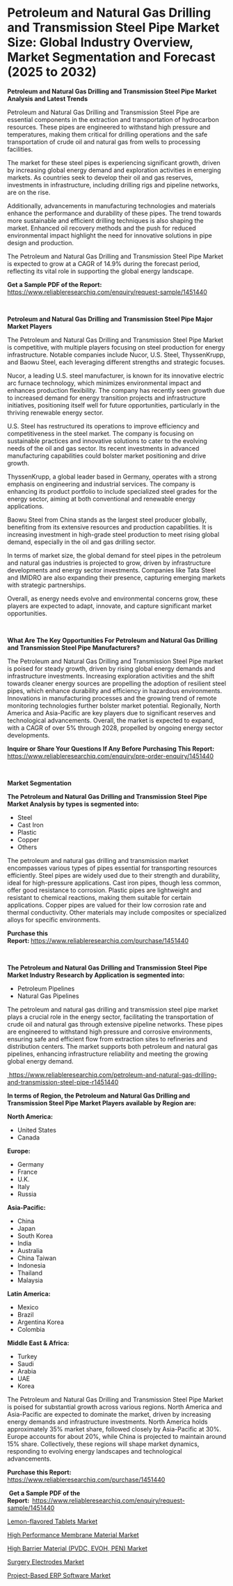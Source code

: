 <p><h1>Petroleum and Natural Gas Drilling and Transmission Steel Pipe Market Size: Global Industry Overview, Market Segmentation and Forecast (2025 to 2032)</h1></p><p><strong>Petroleum and Natural Gas Drilling and Transmission Steel Pipe Market Analysis and Latest Trends</strong></p>
<p><p>Petroleum and Natural Gas Drilling and Transmission Steel Pipe are essential components in the extraction and transportation of hydrocarbon resources. These pipes are engineered to withstand high pressure and temperatures, making them critical for drilling operations and the safe transportation of crude oil and natural gas from wells to processing facilities. </p><p>The market for these steel pipes is experiencing significant growth, driven by increasing global energy demand and exploration activities in emerging markets. As countries seek to develop their oil and gas reserves, investments in infrastructure, including drilling rigs and pipeline networks, are on the rise. </p><p>Additionally, advancements in manufacturing technologies and materials enhance the performance and durability of these pipes. The trend towards more sustainable and efficient drilling techniques is also shaping the market. Enhanced oil recovery methods and the push for reduced environmental impact highlight the need for innovative solutions in pipe design and production.</p><p>The Petroleum and Natural Gas Drilling and Transmission Steel Pipe Market is expected to grow at a CAGR of 14.9% during the forecast period, reflecting its vital role in supporting the global energy landscape.</p></p>
<p><strong>Get a Sample PDF of the Report:&nbsp;</strong> <a href="https://www.reliableresearchiq.com/enquiry/request-sample/1451440?utm_campaign=1159&utm_medium=2&utm_source=Github&utm_content=ia&utm_term=02022025&utm_id=petroleum-and-natural-gas-drilling-and-transmission-steel-pipe">https://www.reliableresearchiq.com/enquiry/request-sample/1451440</a></p>
<p>&nbsp;</p>
<p><strong>Petroleum and Natural Gas Drilling and Transmission Steel Pipe Major Market Players</strong></p>
<p><p>The Petroleum and Natural Gas Drilling and Transmission Steel Pipe Market is competitive, with multiple players focusing on steel production for energy infrastructure. Notable companies include Nucor, U.S. Steel, ThyssenKrupp, and Baowu Steel, each leveraging different strengths and strategic focuses.</p><p>Nucor, a leading U.S. steel manufacturer, is known for its innovative electric arc furnace technology, which minimizes environmental impact and enhances production flexibility. The company has recently seen growth due to increased demand for energy transition projects and infrastructure initiatives, positioning itself well for future opportunities, particularly in the thriving renewable energy sector.</p><p>U.S. Steel has restructured its operations to improve efficiency and competitiveness in the steel market. The company is focusing on sustainable practices and innovative solutions to cater to the evolving needs of the oil and gas sector. Its recent investments in advanced manufacturing capabilities could bolster market positioning and drive growth.</p><p>ThyssenKrupp, a global leader based in Germany, operates with a strong emphasis on engineering and industrial services. The company is enhancing its product portfolio to include specialized steel grades for the energy sector, aiming at both conventional and renewable energy applications.</p><p>Baowu Steel from China stands as the largest steel producer globally, benefiting from its extensive resources and production capabilities. It is increasing investment in high-grade steel production to meet rising global demand, especially in the oil and gas drilling sector.</p><p>In terms of market size, the global demand for steel pipes in the petroleum and natural gas industries is projected to grow, driven by infrastructure developments and energy sector investments. Companies like Tata Steel and IMIDRO are also expanding their presence, capturing emerging markets with strategic partnerships.</p><p>Overall, as energy needs evolve and environmental concerns grow, these players are expected to adapt, innovate, and capture significant market opportunities.</p></p>
<p>&nbsp;</p>
<p><strong>What Are The Key Opportunities For Petroleum and Natural Gas Drilling and Transmission Steel Pipe Manufacturers?</strong></p>
<p><p>The Petroleum and Natural Gas Drilling and Transmission Steel Pipe market is poised for steady growth, driven by rising global energy demands and infrastructure investments. Increasing exploration activities and the shift towards cleaner energy sources are propelling the adoption of resilient steel pipes, which enhance durability and efficiency in hazardous environments. Innovations in manufacturing processes and the growing trend of remote monitoring technologies further bolster market potential. Regionally, North America and Asia-Pacific are key players due to significant reserves and technological advancements. Overall, the market is expected to expand, with a CAGR of over 5% through 2028, propelled by ongoing energy sector developments.</p></p>
<p><strong>Inquire or Share Your Questions If Any Before Purchasing This Report:</strong> <a href="https://www.reliableresearchiq.com/enquiry/pre-order-enquiry/1451440?utm_campaign=1159&utm_medium=2&utm_source=Github&utm_content=ia&utm_term=02022025&utm_id=petroleum-and-natural-gas-drilling-and-transmission-steel-pipe">https://www.reliableresearchiq.com/enquiry/pre-order-enquiry/1451440</a></p>
<p>&nbsp;</p>
<p><strong>Market Segmentation</strong></p>
<p><strong>The Petroleum and Natural Gas Drilling and Transmission Steel Pipe Market Analysis by types is segmented into:</strong></p>
<p><ul><li>Steel</li><li>Cast Iron</li><li>Plastic</li><li>Copper</li><li>Others</li></ul></p>
<p><p>The petroleum and natural gas drilling and transmission market encompasses various types of pipes essential for transporting resources efficiently. Steel pipes are widely used due to their strength and durability, ideal for high-pressure applications. Cast iron pipes, though less common, offer good resistance to corrosion. Plastic pipes are lightweight and resistant to chemical reactions, making them suitable for certain applications. Copper pipes are valued for their low corrosion rate and thermal conductivity. Other materials may include composites or specialized alloys for specific environments.</p></p>
<p><strong>Purchase this Report:&nbsp;</strong><a href="https://www.reliableresearchiq.com/purchase/1451440?utm_campaign=1159&utm_medium=2&utm_source=Github&utm_content=ia&utm_term=02022025&utm_id=petroleum-and-natural-gas-drilling-and-transmission-steel-pipe">https://www.reliableresearchiq.com/purchase/1451440</a></p>
<p>&nbsp;</p>
<p><strong>The Petroleum and Natural Gas Drilling and Transmission Steel Pipe Market Industry Research by Application is segmented into:</strong></p>
<p><ul><li>Petroleum Pipelines</li><li>Natural Gas Pipelines</li></ul></p>
<p><p>The petroleum and natural gas drilling and transmission steel pipe market plays a crucial role in the energy sector, facilitating the transportation of crude oil and natural gas through extensive pipeline networks. These pipes are engineered to withstand high pressure and corrosive environments, ensuring safe and efficient flow from extraction sites to refineries and distribution centers. The market supports both petroleum and natural gas pipelines, enhancing infrastructure reliability and meeting the growing global energy demand.</p></p>
<p><a href="https://www.reliableresearchiq.com/petroleum-and-natural-gas-drilling-and-transmission-steel-pipe-r1451440?utm_campaign=1159&utm_medium=2&utm_source=Github&utm_content=ia&utm_term=02022025&utm_id=petroleum-and-natural-gas-drilling-and-transmission-steel-pipe">&nbsp;https://www.reliableresearchiq.com/petroleum-and-natural-gas-drilling-and-transmission-steel-pipe-r1451440</a></p>
<p><strong>In terms of Region, the Petroleum and Natural Gas Drilling and Transmission Steel Pipe Market Players available by Region are:</strong></p>
<p>
    <p> <strong> North America: </strong>
        <ul>
            <li>United States</li>
            <li>Canada</li>
        </ul>
        </p> 
    <p> <strong> Europe: </strong>
        <ul>
            <li>Germany</li>
            <li>France</li>
            <li>U.K.</li>
            <li>Italy</li>
            <li>Russia</li>
        </ul>
        </p> 
    <p> <strong> Asia-Pacific: </strong>
        <ul>
            <li>China</li>
            <li>Japan</li>
            <li>South Korea</li>
            <li>India</li>
            <li>Australia</li>
            <li>China Taiwan</li>
            <li>Indonesia</li>
            <li>Thailand</li>
            <li>Malaysia</li>
        </ul>
        </p> 
    <p> <strong> Latin America: </strong>
        <ul>
            <li>Mexico</li>
            <li>Brazil</li>
            <li>Argentina Korea</li>
            <li>Colombia</li>
        </ul>
        </p> 
    <p> <strong> Middle East & Africa: </strong>
        <ul>
            <li>Turkey</li>
            <li>Saudi</li>
            <li>Arabia</li>
            <li>UAE</li>
            <li>Korea</li>
        </ul>
    </p>
    </p>
<p><p>The Petroleum and Natural Gas Drilling and Transmission Steel Pipe Market is poised for substantial growth across various regions. North America and Asia-Pacific are expected to dominate the market, driven by increasing energy demands and infrastructure investments. North America holds approximately 35% market share, followed closely by Asia-Pacific at 30%. Europe accounts for about 20%, while China is projected to maintain around 15% share. Collectively, these regions will shape market dynamics, responding to evolving energy landscapes and technological advancements.</p></p>
<p><strong>Purchase this Report: </strong><a href="https://www.reliableresearchiq.com/purchase/1451440?utm_campaign=1159&utm_medium=2&utm_source=Github&utm_content=ia&utm_term=02022025&utm_id=petroleum-and-natural-gas-drilling-and-transmission-steel-pipe">https://www.reliableresearchiq.com/purchase/1451440</a></p>
<p>&nbsp;<strong>Get a Sample PDF of the Report:&nbsp;&nbsp;</strong><a href="https://www.reliableresearchiq.com/enquiry/request-sample/1451440?utm_campaign=1159&utm_medium=2&utm_source=Github&utm_content=ia&utm_term=02022025&utm_id=petroleum-and-natural-gas-drilling-and-transmission-steel-pipe">https://www.reliableresearchiq.com/enquiry/request-sample/1451440</a></p>
<p><strong></strong></p>
<p><p><a href="https://www.linkedin.com/pulse/agloballemon-flavored-tablets-market-analysis-including-m126c?utm_campaign=1159&utm_medium=2&utm_source=Github&utm_content=ia&utm_term=02022025&utm_id=petroleum-and-natural-gas-drilling-and-transmission-steel-pipe">Lemon-flavored Tablets Market</a></p><p><a href="https://github.com/nemcemakoi/Market-Research-Report-List-1/blob/main/high-performance-membrane-material-market.md?utm_campaign=1159&utm_medium=2&utm_source=Github&utm_content=ia&utm_term=02022025&utm_id=petroleum-and-natural-gas-drilling-and-transmission-steel-pipe">High Performance Membrane Material Market</a></p><p><a href="https://github.com/sadithsondah72/Market-Research-Report-List-1/blob/main/high-barrier-material-pvdc-evoh-pen-market.md?utm_campaign=1159&utm_medium=2&utm_source=Github&utm_content=ia&utm_term=02022025&utm_id=petroleum-and-natural-gas-drilling-and-transmission-steel-pipe">High Barrier Material (PVDC, EVOH, PEN) Market</a></p><p><a href="https://www.linkedin.com/pulse/surgery-electrodes-market-segmentation-in-depth-analysis-surgerycoagulation-ulkdc?utm_campaign=1159&utm_medium=2&utm_source=Github&utm_content=ia&utm_term=02022025&utm_id=petroleum-and-natural-gas-drilling-and-transmission-steel-pipe">Surgery Electrodes Market</a></p><p><a href="https://www.linkedin.com/pulse/whats-driving-project-based-erp-software-market-2025-2032-forecast-u9ajc?utm_campaign=1159&utm_medium=2&utm_source=Github&utm_content=ia&utm_term=02022025&utm_id=petroleum-and-natural-gas-drilling-and-transmission-steel-pipe">Project-Based ERP Software Market</a></p></p>